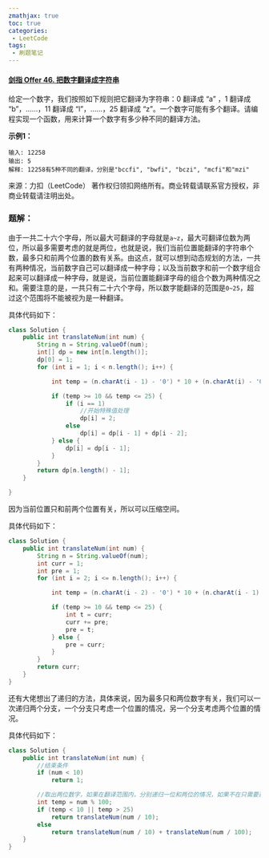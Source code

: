 ```yaml
---
zmathjax: true
toc: true
categories:
 - LeetCode
tags:
 - 刷题笔记
---
```


#### [剑指 Offer 46. 把数字翻译成字符串](https://leetcode-cn.com/problems/ba-shu-zi-fan-yi-cheng-zi-fu-chuan-lcof/)

给定一个数字，我们按照如下规则把它翻译为字符串：0 翻译成 “a” ，1 翻译成 “b”，……，11 翻译成 “l”，……，25 翻译成 “z”。一个数字可能有多个翻译。请编程实现一个函数，用来计算一个数字有多少种不同的翻译方法。

<!--more-->

**示例1：**

```
输入: 12258
输出: 5
解释: 12258有5种不同的翻译，分别是"bccfi", "bwfi", "bczi", "mcfi"和"mzi"
```

来源：力扣（LeetCode）
著作权归领扣网络所有。商业转载请联系官方授权，非商业转载请注明出处。

### 题解：

由于一共二十六个字母，所以最大可翻译的字母就是`a~z`，最大可翻译位数为两位，所以最多需要考虑的就是两位，也就是说，我们当前位置能翻译的字符串个数，最多只和前两个位置的数有关系。由这点，就可以想到动态规划的方法，一共有两种情况，当前数字自己可以翻译成一种字母；以及当前数字和前一个数字组合起来可以翻译成一种字母，就是说，当前位置能翻译字母的组合个数为两种情况之和。需要注意的是，一共只有二十六个字母，所以数字能翻译的范围是`0~25`，超过这个范围将不能被视为是一种翻译。

具体代码如下：

```java
class Solution {
    public int translateNum(int num) {
        String n = String.valueOf(num);
        int[] dp = new int[n.length()];
        dp[0] = 1;
        for (int i = 1; i < n.length(); i++) {

            int temp = (n.charAt(i - 1) - '0') * 10 + (n.charAt(i) - '0');

            if (temp >= 10 && temp <= 25) {
                if (i == 1)
                    //开始特殊值处理
                    dp[i] = 2;
                else
                    dp[i] = dp[i - 1] + dp[i - 2];
            } else {
                dp[i] = dp[i - 1];
            }
        }
        return dp[n.length() - 1];
    }

}
```

因为当前位置只和前两个位置有关，所以可以压缩空间。

具体代码如下：

```java
class Solution {
    public int translateNum(int num) {
        String n = String.valueOf(num);
        int curr = 1;
        int pre = 1;
        for (int i = 2; i <= n.length(); i++) {

            int temp = (n.charAt(i - 2) - '0') * 10 + (n.charAt(i - 1) - '0');

            if (temp >= 10 && temp <= 25) {
                int t = curr;
                curr += pre;
                pre = t;
            } else {
                pre = curr;
            }
        }
        return curr;
    }
}
```

还有大佬想出了递归的方法，具体来说，因为最多只和两位数字有关，我们可以一次递归两个分支，一个分支只考虑一个位置的情况，另一个分支考虑两个位置的情况。

具体代码如下：

```java
class Solution {
    public int translateNum(int num) {
        //结束条件
        if (num < 10)
            return 1;

        //取出两位数字，如果在翻译范围内，分别递归一位和两位的情况，如果不在只需要递归一位
        int temp = num % 100;
        if (temp < 10 || temp > 25)
            return translateNum(num / 10);
        else
            return translateNum(num / 10) + translateNum(num / 100);
    }
}
```



